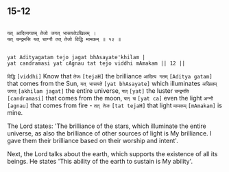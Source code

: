 ## 15-12


```shloka-sa

यत् आदित्यगतम् तेजो जगत् भासयतेऽखिलम् ।
यत् चन्द्रमसि यत् चाग्नौ तत् तेजो विद्धि मामकम् ॥ १२ ॥

```
```shloka-sa-hk

yat Adityagatam tejo jagat bhAsayate'khilam |
yat candramasi yat cAgnau tat tejo viddhi mAmakam || 12 ||

```
`विद्धि` `[viddhi]` Know that `तेजः` `[tejaH]` the brilliance `आदित्य गतम्` `[Aditya gatam]` that comes from the Sun, `यत् भासयते` `[yat bhAsayate]` which illuminates `अखिलम् जगत्` `[akhilam jagat]` the entire universe, `यत्` `[yat]` the luster `चन्द्रमसि` `[candramasi]` that comes from the moon, `यत् च` `[yat ca]` even the light `अग्नौ` `[agnau]` that comes from fire - `तत् तेजः` `[tat tejaH]` that light `मामकम्` `[mAmakam]` is mine.

The Lord states: 'The brilliance of the stars, which illuminate the entire universe, as also the brilliance of other sources of light is My brilliance. I gave them their brilliance based on their worship and intent'.

Next, the Lord talks about the earth, which supports the existence of all its beings. He states 'This ability of the earth to sustain is My ability'.


